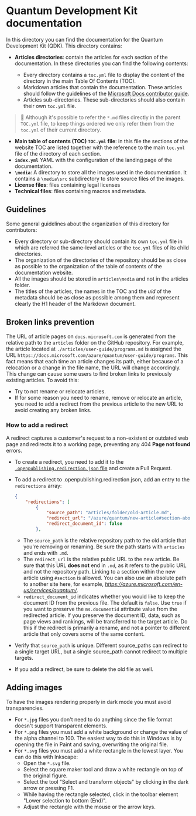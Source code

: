 # Quantum Development Kit documentation

In this directory you can find the documentation for the Quantum
Development Kit (QDK). This directory contains:

- **Articles directories**: contain the articles for each section of
  the documentation. In these directories you can find the following contents:
  
  - Every directory contains a `toc.yml` file to display the content of the directory
    in the main Table Of Contents (TOC).
  - Markdown articles that contain the documentation. These articles
    should follow the guidelines of the [Microsoft Docs contributor
    guide](xref:microsoft.quantum.contributing-qdk.overview).
  - Articles sub-directories. These
    sub-directories should also contain their own `toc.yml` file.

> :pencil: Although it's possible to refer the `*.md` files directly in the parent
> `TOC.yml` file, to keep things ordered we only refer them from the `toc.yml`
> of their current directory.

- **Main table of contents (TOC) `TOC.yml` file**: in this file the sections of
  the website TOC are listed together with the reference to the main `toc.yml`
  file of the directory of each section.
- **`index.yml`** YAML with the configuration of the landing page of the documentation.
- **`\media`**: A directory to store all the images used in the documentation. It
  contains a `\media\src` subdirectory to store source files of the images.
- **License files**: files containing legal licenses
- **Technical files**: files containing macros and metadata.

## Guidelines

Some general guidelines about the organization of this directory
for contributors:

- Every directory or sub-directory should contain its own `toc.yml` file in
  which are referred the same-level articles or the `toc.yml` files of its child directories.
- The organization of the directories of the repository should be as close as possible to the
  organization of the table of contents of the documentation website.
- All the images should be stored in `articles\media` and not in the articles
  folder.
- The titles of the articles, the names in the TOC and the *uid* of the metadata
  should be as close as possible among them and represent clearly the H1 header
  of the Markdown document.
  
## Broken links prevention

The URL of article pages on `docs.microsoft.com` is generated from the relative path to the `articles` folder on the GitHub repository. For example, the article located at `./articles/user-guide/programs.md` is assigned the URL `https://docs.microsoft.com/azure/quantum/user-guide/programs`. This fact means that each time an article changes its path, either because of a relocation or a change in the file name, the URL will change accordingly. This change can cause some users to find broken links to previously existing articles. To avoid this:

- Try to not rename or relocate articles.
- If for some reason you need to rename, remove or relocate an article, you need to add a redirect from the previous article to the new URL to avoid creating any broken links.

### How to add a redirect

A redirect captures a customer's request to a non-existent or outdated web page and redirects it to a working page, preventing any 404 **Page not found** errors.

- To create a redirect, you need to add it to the [`.openpublishing.redirection.json` file](https://github.com/MicrosoftDocs/azure-reference-other-pr/blob/master/.openpublishing.redirection.json) and create a Pull Request.

- To add a redirect to .openpublishing.redirection.json, add an entry to the `redirections` array:

  ```json
  {
      "redirections": [
          {
              "source_path": "articles/folder/old-article.md",
              "redirect_url": "/azure/quantum/new-article#section-about-old-topic",
              "redirect_document_id": false
          },
  ```

  - The `source_path` is the relative repository path to the old article that you're removing or renaming. Be sure the path starts with `articles` and ends with `.md`.
  - The `redirect_url` is the relative public URL to the new article. Be sure that this URL **does not** end in `.md`, as it refers to the public URL and not the repository path. Linking to a section within the new article using `#section` is allowed. You can also use an absolute path to another site here, for example, *https://azure.microsoft.com/en-us/services/quantum/*.
  - `redirect_document_id` indicates whether you would like to keep the document ID from the previous file. The default is `false`. Use `true` if you want to preserve the `ms.documentid` attribute value from the redirected article. If you preserve the document ID, data, such as page views and rankings, will be transferred to the target article. Do this if the redirect is primarily a rename, and not a pointer to different article that only covers some of the same content.

- Verify that `source_path` is unique. Different source_paths can redirect to a single target URL, but a single source_path cannot redirect to multiple targets. 
- If you add a redirect, be sure to delete the old file as well.

## Adding images

To have the images rendering properly in dark mode you must avoid transparencies.
- For `*.jpg` files you don't need to do anything since the file format doesn't support transparent elements.
- For `*.png` files you must add a white background or change the value of the alpha channel to 100. The easiest way to do this in Windows is by opening the file in Paint and saving, overwriting the original file.
- For `*.svg` files you must add a white rectangle in the lowest layer. You can do this with Inkscape:
  - Open the `*.svg` file.
  - Select the square maker tool and draw a white rectangle on top of the original figure.
  - Select the tool "Select and transform objects" by clicking in the dark arrow or pressing F1.
  - While having the rectangle selected, click in the toolbar element "Lower selection to bottom (End)".
  - Adjust the rectangle with the mouse or the arrow keys.
